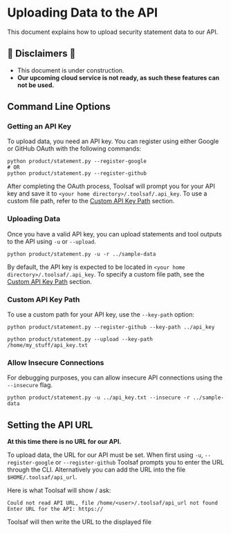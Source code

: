 # Uploading Data to the API
This document explains how to upload security statement data to our API.

## 🚧 Disclaimers 🚧
* This document is under construction.
* **Our upcoming cloud service is not ready, as such these features can not be used.**

## Command Line Options

### Getting an API Key
To upload data, you need an API key. You can register using either Google or GitHub OAuth with the following commands:
```shell
python product/statement.py --register-google
# OR
python product/statement.py --register-github
```
After completing the OAuth process, Toolsaf will prompt you for your API key and save it to `<your home directory>/.toolsaf/.api_key`. To use a custom file path, refer to the [Custom API Key Path](#custom-api-key-path) section.

### Uploading Data
Once you have a valid API key, you can upload statements and tool outputs to the API using `-u` or `--upload`.
```shell
python product/statement.py -u -r ../sample-data
```
By default, the API key is expected to be located in `<your home directory>/.toolsaf/.api_key`. To specify a custom file path, see the [Custom API Key Path](#custom-api-key-path) section.

### Custom API Key Path
To use a custom path for your API key, use the `--key-path` option:
```shell
python product/statement.py --register-github --key-path ../api_key

python product/statement.py --upload --key-path /home/my_stuff/api_key.txt
```

### Allow Insecure Connections
For debugging purposes, you can allow insecure API connections using the `--insecure` flag.
```shell
python product/statement.py -u ../api_key.txt --insecure -r ../sample-data
```

## Setting the API URL
**At this time there is no URL for our API.**

To upload data, the URL for our API must be set. When first using `-u`, `--register-google` or `--register-github` Toolsaf prompts you to enter the URL through the CLI. Alternatively you can add the URL into the file `$HOME/.toolsaf/api_url`.

Here is what Toolsaf will show / ask:
```
Could not read API URL, file /home/<user>/.toolsaf/api_url not found
Enter URL for the API: https://
```
Toolsaf will then write the URL to the displayed file